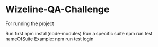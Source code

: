 # Wizeline-QA-Challenge

For running the project

Run first npm install(node-modules)
Run a specific suite npm run test nameOfSuite
Example: npm run test login
